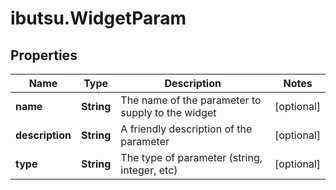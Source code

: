 # ibutsu.WidgetParam

## Properties

Name | Type | Description | Notes
------------ | ------------- | ------------- | -------------
**name** | **String** | The name of the parameter to supply to the widget | [optional] 
**description** | **String** | A friendly description of the parameter | [optional] 
**type** | **String** | The type of parameter (string, integer, etc) | [optional] 


